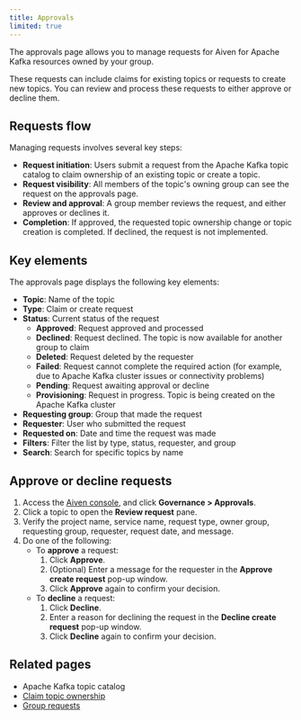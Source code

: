 ```yaml
---
title: Approvals
limited: true
---
```


The approvals page allows you to manage requests for Aiven for Apache Kafka resources owned by your group.

These requests can include claims for existing topics or requests to create new topics.
You can review and process these requests to either approve or decline them.

## Requests flow

Managing requests involves several key steps:

- **Request initiation**: Users submit a request from the Apache Kafka topic catalog to
  claim ownership of an existing topic or create a topic.
- **Request visibility**: All members of the topic's owning group can see the request on
  the approvals page.
- **Review and approval**: A group member reviews the request, and either approves or
  declines it.
- **Completion**: If approved, the requested topic ownership change or topic creation
  is completed. If declined, the request is not implemented.

## Key elements

The approvals page displays the following key elements:

- **Topic**: Name of the topic
- **Type**: Claim or create request
- **Status**: Current status of the request
  - **Approved**: Request approved and processed
  - **Declined**: Request declined. The topic is now available for another group to claim
  - **Deleted**: Request deleted by the requester
  - **Failed**: Request cannot complete the required action  (for example, due to
    Apache Kafka cluster issues or connectivity problems)
  - **Pending**: Request awaiting approval or decline
  - **Provisioning**: Request in progress. Topic is being created on the Apache Kafka
    cluster
- **Requesting group**: Group that made the request
- **Requester**: User who submitted the request
- **Requested on**: Date and time the request was made
- **Filters**: Filter the list by type, status, requester, and group
- **Search**: Search for specific topics by name

## Approve or decline requests

1. Access the [Aiven console](https://console.aiven.io/), and click
   **Governance > Approvals**.
1. Click a topic to open the **Review request** pane.
1. Verify the project name, service name, request type, owner group, requesting group,
   requester, request date, and message.
1. Do one of the following:
   - To **approve** a request:
     1. Click **Approve**.
     1. (Optional) Enter a message for the requester in the **Approve create request**
        pop-up window.
     1. Click **Approve** again to confirm your decision.
   - To **decline** a request:
     1. Click **Decline**.
     1. Enter a reason for declining the request in the **Decline create request**
        pop-up window.
     1. Click **Decline** again to confirm your decision.

## Related pages

- Apache Kafka topic catalog
- [Claim topic ownership](/docs/products/kafka/howto/claim-topic)
- [Group requests](/docs/products/kafka/howto/group-requests)
